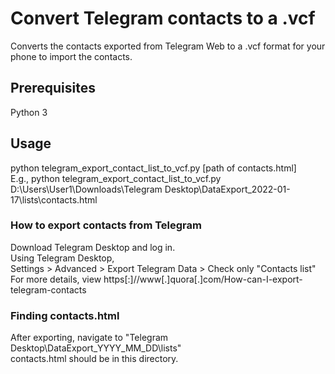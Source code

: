# Convert Telegram contacts to a .vcf

Converts the contacts exported from Telegram Web to a .vcf format for your phone to import the contacts.

## Prerequisites

Python 3

## Usage

python telegram_export_contact_list_to_vcf.py [path of contacts.html]<br>
E.g., python telegram_export_contact_list_to_vcf.py D:\Users\User1\Downloads\Telegram Desktop\DataExport_2022-01-17\lists\contacts.html

### How to export contacts from Telegram

Download Telegram Desktop and log in. <br>
Using Telegram Desktop, <br>
Settings > Advanced > Export Telegram Data > Check only "Contacts list"<br>
For more details, view https[:]//www[.]quora[.]com/How-can-I-export-telegram-contacts

### Finding contacts.html

After exporting, navigate to "Telegram Desktop\DataExport_YYYY_MM_DD\lists" <br>
contacts.html should be in this directory.
